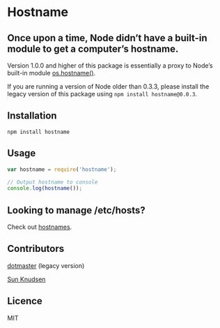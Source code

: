 # Hostname

## Once upon a time, Node didn’t have a built-in module to get a computer’s hostname.

Version 1.0.0 and higher of this package is essentially a proxy to Node’s built-in module [os.hostname()](https://nodejs.org/api/os.html#os_os_hostname).

If you are running a version of Node older than 0.3.3, please install the legacy version of this package using `npm install hostname@0.0.3`.

## Installation

```shell
npm install hostname
```

## Usage

```javascript
var hostname = require('hostname');

// Output hostname to console
console.log(hostname());
```

## Looking to manage /etc/hosts?

Check out [hostnames](https://www.npmjs.com/package/hostnames).

## Contributors

[dotmaster](https://github.com/dotmaster) (legacy version)

[Sun Knudsen](https://github.com/sunknudsen)

## Licence

MIT

